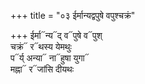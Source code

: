 +++
title = "०३ ईर्मान्यद्वपुषे वपुश्चक्रं"

+++
ईर्मा᳓न्य᳓द् व᳓पुषे व᳓पुश्  
चक्रं᳓ र᳓थस्य येमथुः  
प᳓र्य् अन्या᳓ ना᳓हुषा युगा᳓  
मह्ना᳓ र᳓जांसि दीयथः